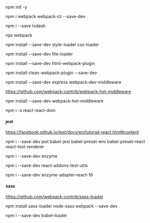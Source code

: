  npm init -y 

 npm i webpack webpack-cli --save-dev

 npm i --save lodash
 
 
 npx webpack 
 
 
 npm install --save-dev style-loader css-loader
 
 npm install --save-dev file-loader
 
 npm install --save-dev html-webpack-plugin
 
 npm install clean-webpack-plugin --save-dev
 
 npm install --save-dev express webpack-dev-middleware

 
 https://github.com/webpack-contrib/webpack-hot-middleware
 
 npm install --save-dev webpack-hot-middleware
 
 
 npm i -s react react-dom
 
 #### jest
 https://facebook.github.io/jest/docs/en/tutorial-react.html#content

 npm i --save-dev jest babel-jest babel-preset-env babel-preset-react react-test-renderer
 
 npm i --save-dev enzyme
 
 npm i --save-dev react-addons-test-utils
 
 npm i --save-dev enzyme-adapter-react-16
 
 
 #### sass
 https://github.com/webpack-contrib/sass-loader
 
 npm install sass-loader node-sass webpack --save-dev
 
 npm i --save-dev babel-loader
 